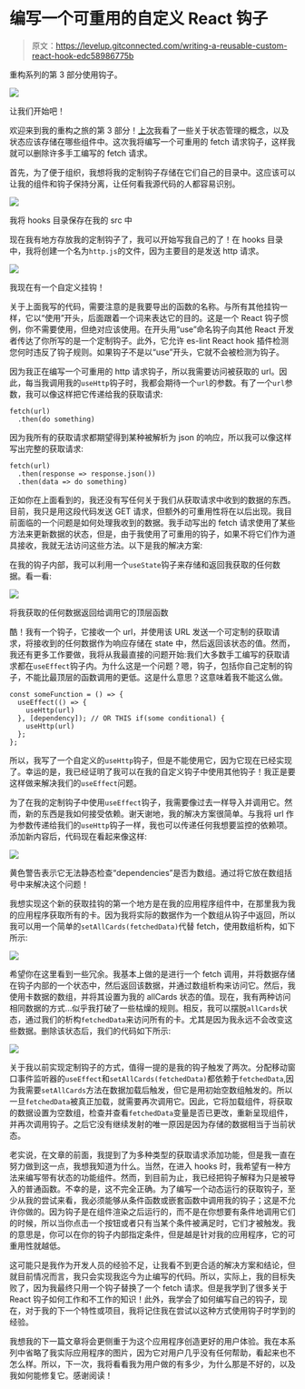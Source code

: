 # 编写一个可重用的自定义 React 钩子

> 原文：<https://levelup.gitconnected.com/writing-a-reusable-custom-react-hook-edc58986775b>

重构系列的第 3 部分使用钩子。

![](img/8f5ba2a88c798d427892b29720cc35ed.png)

让我们开始吧！

欢迎来到我的重构之旅的第 3 部分！[上次](https://medium.com/@damongself/managing-state-in-a-react-application-9a490bd44319)我看了一些关于状态管理的概念，以及状态应该存储在哪些组件中。这次我将编写一个可重用的 fetch 请求钩子，这样我就可以删除许多手工编写的 fetch 请求。

首先，为了便于组织，我想将我的定制钩子存储在它们自己的目录中。这应该可以让我的组件和钩子保持分离，让任何看我源代码的人都容易识别。

![](img/60c121a7612df00f65650fcc83f72fc1.png)

我将 hooks 目录保存在我的 src 中

现在我有地方存放我的定制钩子了，我可以开始写我自己的了！在 hooks 目录中，我将创建一个名为`http.js`的文件，因为主要目的是发送 http 请求。

![](img/9f58831488f96789cd9bd04bc3dfdd98.png)

我现在有一个自定义挂钩！

关于上面我写的代码，需要注意的是我要导出的函数的名称。与所有其他挂钩一样，它以“使用”开头，后面跟着一个词来表达它的目的。这是一个 React 钩子惯例，你不需要使用，但绝对应该使用。在开头用“use”命名钩子向其他 React 开发者传达了你所写的是一个定制钩子。此外，它允许 es-lint React hook 插件检测您何时违反了钩子规则。如果钩子不是以“use”开头，它就不会被检测为钩子。

因为我正在编写一个可重用的 http 请求钩子，所以我需要访问被获取的 url。因此，每当我调用我的`useHttp`钩子时，我都会期待一个`url`的参数。有了一个`url`参数，我可以像这样把它传递给我的获取请求:

```
fetch(url)
  .then(do something)
```

因为我所有的获取请求都期望得到某种被解析为 json 的响应，所以我可以像这样写出完整的获取请求:

```
fetch(url)
  .then(response => response.json())
  .then(data => do something)
```

正如你在上面看到的，我还没有写任何关于我们从获取请求中收到的数据的东西。目前，我只是用这段代码发送 GET 请求，但额外的可重用性将在以后出现。我目前面临的一个问题是如何处理我收到的数据。我手动写出的 fetch 请求使用了某些方法来更新数据的状态，但是，由于我使用了可重用的钩子，如果不将它们作为道具接收，我就无法访问这些方法。以下是我的解决方案:

在我的钩子内部，我可以利用一个`useState`钩子来存储和返回我获取的任何数据。看一看:

![](img/b418126412466506e6bd9be863f59463.png)

将我获取的任何数据返回给调用它的顶层函数

酷！我有一个钩子，它接收一个 url，并使用该 URL 发送一个可定制的获取请求，将接收到的任何数据作为响应存储在 state 中，然后返回该状态的值。然而，我还有更多工作要做，我将从我最直接的问题开始:我们大多数手工编写的获取请求都在`useEffect`钩子内。为什么这是一个问题？嗯，钩子，包括你自己定制的钩子，不能比最顶层的函数调用的更低。这是什么意思？这意味着我不能这么做。

```
const someFunction = () => {
  useEffect(() => {
    useHttp(url)
  }, [dependency]); // OR THIS if(some conditional) {
    useHttp(url)
  };
};
```

所以，我写了一个自定义的`useHttp`钩子，但是不能使用它，因为它现在已经实现了。幸运的是，我已经证明了我可以在我的自定义钩子中使用其他钩子！我正是要这样做来解决我们的`useEffect`问题。

为了在我的定制钩子中使用`useEffect`钩子，我需要像过去一样导入并调用它。然而，新的东西是我如何接受依赖。谢天谢地，我的解决方案很简单。与我将 url 作为参数传递给我们的`useHttp`钩子一样，我也可以传递任何我想要监控的依赖项。添加新内容后，代码现在看起来像这样:

![](img/4a7949a6109907b2119463f378f872a3.png)

黄色警告表示它无法静态检查“dependencies”是否为数组。通过将它放在数组括号中来解决这个问题！

我想实现这个新的获取挂钩的第一个地方是在我的应用程序组件中，在那里我为我的应用程序获取所有的卡。因为我将实际的数据作为一个数组从钩子中返回，所以我可以用一个简单的`setAllCards(fetchedData)`代替 fetch，使用数组析构，如下所示:

![](img/f1abe3b474b163a44a4004aa49f2b9a3.png)

希望你在这里看到一些冗余。我基本上做的是进行一个 fetch 调用，并将数据存储在钩子内部的一个状态中，然后返回该数据，并通过数组析构来访问它。然后，我使用卡数据的数组，并将其设置为我的 allCards 状态的值。现在，我有两种访问相同数据的方式…似乎我打破了一些枯燥的规则。相反，我可以摆脱`allCards`状态，通过我们的析构`fetchedData`来访问所有的卡。尤其是因为我永远不会改变这些数据。删除该状态后，我们的代码如下所示:

![](img/86b173f669163dc0d64eba78692555ea.png)

关于我以前实现定制钩子的方式，值得一提的是我的钩子触发了两次。分配移动窗口事件监听器的`useEffect`和`setAllCards(fetchedData)`都依赖于`fetchedData`,因为我需要`setAllCards`方法在数据加载后触发，但它是用初始空数组触发的。所以一旦`fetchedData`被真正加载，就需要再次调用它。因此，它将加载组件，将获取的数据设置为空数组，检查并查看`fetchedData`变量是否已更改，重新呈现组件，并再次调用钩子。之后它没有继续发射的唯一原因是因为存储的数据相当于当前状态。

老实说，在文章的前面，我提到了为多种类型的获取请求添加功能，但是我一直在努力做到这一点，我想我知道为什么。当然，在进入 hooks 时，我希望有一种方法来编写带有状态的功能组件。然而，到目前为止，我已经把钩子解释为只是被导入的普通函数。不幸的是，这不完全正确。为了编写一个动态运行的获取钩子，至少从我的尝试来看，我必须能够从条件函数或嵌套函数中调用我的钩子；这是不允许你做的。因为钩子是在组件渲染之后运行的，而不是在你想要有条件地调用它们的时候，所以当你点击一个按钮或者只有当某个条件被满足时，它们才被触发。我的意思是，你可以在你的钩子内部指定条件，但是越是针对我的应用程序，它的可重用性就越低。

这可能只是我作为开发人员的经验不足，让我看不到更合适的解决方案和结论，但就目前情况而言，我只会实现我迄今为止编写的代码。所以，实际上，我的目标失败了，因为我最终只用一个钩子替换了一个 fetch 请求。但是我学到了很多关于 React 钩子如何工作和不工作的知识！此外，我学会了如何编写自己的钩子，现在，对于我的下一个特性或项目，我将记住我在尝试以这种方式使用钩子时学到的经验。

我想我的下一篇文章将会更侧重于为这个应用程序创造更好的用户体验。我在本系列中省略了我实际应用程序的图片，因为它对用户几乎没有任何帮助，看起来也不怎么样。所以，下一次，我将看看我为用户做的有多少，为什么那是不好的，以及我如何能修复它。感谢阅读！